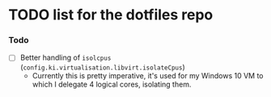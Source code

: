 # TODO list for the dotfiles repo

### Todo
- [ ] Better handling of `isolcpus` (`config.ki.virtualisation.libvirt.isolateCpus`)
    - Currently this is pretty imperative, it's used for my Windows 10 VM to which I delegate 4 logical cores, isolating them.
